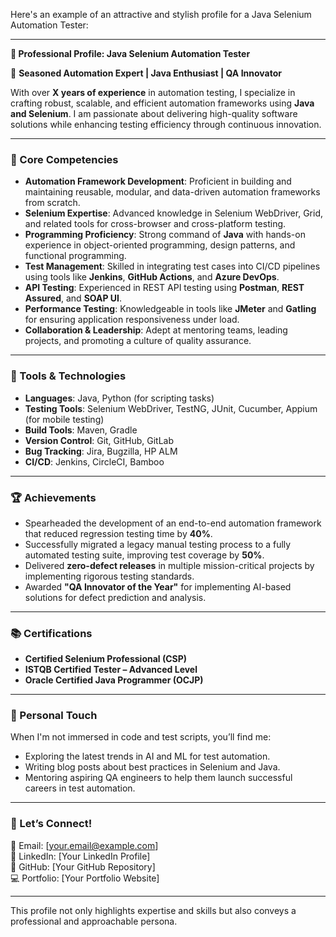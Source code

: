 Here's an example of an attractive and stylish profile for a Java Selenium Automation Tester:

---

**📌 Professional Profile: Java Selenium Automation Tester**

🚀 **Seasoned Automation Expert | Java Enthusiast | QA Innovator**  

With over **X years of experience** in automation testing, I specialize in crafting robust, scalable, and efficient automation frameworks using **Java and Selenium**. I am passionate about delivering high-quality software solutions while enhancing testing efficiency through continuous innovation.  

---

### **🌟 Core Competencies**
- **Automation Framework Development**: Proficient in building and maintaining reusable, modular, and data-driven automation frameworks from scratch.  
- **Selenium Expertise**: Advanced knowledge in Selenium WebDriver, Grid, and related tools for cross-browser and cross-platform testing.  
- **Programming Proficiency**: Strong command of **Java** with hands-on experience in object-oriented programming, design patterns, and functional programming.  
- **Test Management**: Skilled in integrating test cases into CI/CD pipelines using tools like **Jenkins**, **GitHub Actions**, and **Azure DevOps**.  
- **API Testing**: Experienced in REST API testing using **Postman**, **REST Assured**, and **SOAP UI**.  
- **Performance Testing**: Knowledgeable in tools like **JMeter** and **Gatling** for ensuring application responsiveness under load.  
- **Collaboration & Leadership**: Adept at mentoring teams, leading projects, and promoting a culture of quality assurance.  

---

### **🔧 Tools & Technologies**
- **Languages**: Java, Python (for scripting tasks)  
- **Testing Tools**: Selenium WebDriver, TestNG, JUnit, Cucumber, Appium (for mobile testing)  
- **Build Tools**: Maven, Gradle  
- **Version Control**: Git, GitHub, GitLab  
- **Bug Tracking**: Jira, Bugzilla, HP ALM  
- **CI/CD**: Jenkins, CircleCI, Bamboo  

---

### **🏆 Achievements**
- Spearheaded the development of an end-to-end automation framework that reduced regression testing time by **40%**.  
- Successfully migrated a legacy manual testing process to a fully automated testing suite, improving test coverage by **50%**.  
- Delivered **zero-defect releases** in multiple mission-critical projects by implementing rigorous testing standards.  
- Awarded **"QA Innovator of the Year"** for implementing AI-based solutions for defect prediction and analysis.  

---

### **📚 Certifications**
- **Certified Selenium Professional (CSP)**  
- **ISTQB Certified Tester – Advanced Level**  
- **Oracle Certified Java Programmer (OCJP)**  

---

### **🌱 Personal Touch**
When I'm not immersed in code and test scripts, you’ll find me:  
- Exploring the latest trends in AI and ML for test automation.  
- Writing blog posts about best practices in Selenium and Java.  
- Mentoring aspiring QA engineers to help them launch successful careers in test automation.  

---

### **🔗 Let’s Connect!**
📧 Email: [your.email@example.com]  
🔗 LinkedIn: [Your LinkedIn Profile]  
📁 GitHub: [Your GitHub Repository]  
💻 Portfolio: [Your Portfolio Website]  

--- 

This profile not only highlights expertise and skills but also conveys a professional and approachable persona.
